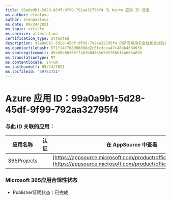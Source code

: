 ```yaml
---
title: 99a0a9b1-5d28-45df-9f99-792aa32795f4 的 Azure 应用 ID 信息
ms.author: elmalova
author: elenamalova
ms.date: 09/24/2021
ms.topic: article
ms.service: attestation
certification_type: attested
description: 99a0a9b1-5d28-45df-9f99-792aa32795f4 的所有可用安全性和合规性信息。
ms.openlocfilehash: 571f14f708d90088d2c5fc3cea47c48bb468493b
ms.sourcegitcommit: d5c60e66355ffa8fb84565e565f8bb15a665a099
ms.translationtype: MT
ms.contentlocale: zh-CN
ms.lasthandoff: 09/24/2021
ms.locfileid: "59783731"
---
```

# <a name="azure-app-id-99a0a9b1-5d28-45df-9f99-792aa32795f4"></a>Azure 应用 ID：99a0a9b1-5d28-45df-9f99-792aa32795f4


### <a name="apps-associated-with-this-id"></a>与此 ID 关联的应用：
| **应用名称** | **认证** | **在 AppSource 中查看** |
|--------------|---------------|-----------------------|
| [365Projects](https://docs.microsoft.com/microsoft-365-app-certification/forward/WA200002160) |  | [https://appsource.microsoft.com/product/office/WA200002160](https://appsource.microsoft.com/product/office/WA200002160) |

### <a name="microsoft-365-app-compliance-status"></a>Microsoft 365应用合规性状态
- Publisher证明状态：已完成
